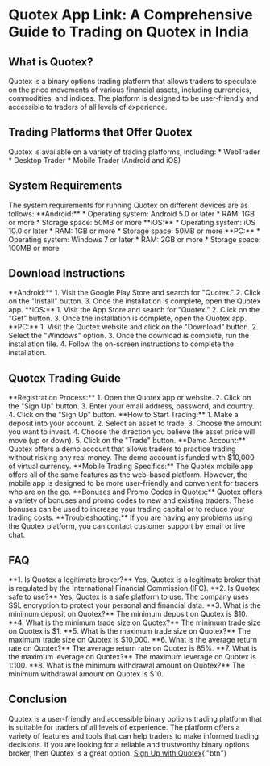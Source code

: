# Quotex App Link: A Comprehensive Guide to Trading on Quotex in India

## What is Quotex?

Quotex is a binary options trading platform that allows traders to
speculate on the price movements of various financial assets, including
currencies, commodities, and indices. The platform is designed to be
user-friendly and accessible to traders of all levels of experience.

## Trading Platforms that Offer Quotex

Quotex is available on a variety of trading platforms, including: \*
WebTrader \* Desktop Trader \* Mobile Trader (Android and iOS)

## System Requirements

The system requirements for running Quotex on different devices are as
follows: \*\*Android:\*\* \* Operating system: Android 5.0 or later \*
RAM: 1GB or more \* Storage space: 50MB or more \*\*iOS:\*\* \*
Operating system: iOS 10.0 or later \* RAM: 1GB or more \* Storage
space: 50MB or more \*\*PC:\*\* \* Operating system: Windows 7 or later
\* RAM: 2GB or more \* Storage space: 100MB or more

## Download Instructions

\*\*Android:\*\* 1. Visit the Google Play Store and search for
"Quotex." 2. Click on the "Install" button. 3. Once the
installation is complete, open the Quotex app. \*\*iOS:\*\* 1. Visit the
App Store and search for "Quotex." 2. Click on the "Get"
button. 3. Once the installation is complete, open the Quotex app.
\*\*PC:\*\* 1. Visit the Quotex website and click on the
"Download" button. 2. Select the "Windows" option. 3. Once
the download is complete, run the installation file. 4. Follow the
on-screen instructions to complete the installation.

## Quotex Trading Guide

\*\*Registration Process:\*\* 1. Open the Quotex app or website. 2.
Click on the "Sign Up" button. 3. Enter your email address,
password, and country. 4. Click on the "Sign Up" button. \*\*How
to Start Trading:\*\* 1. Make a deposit into your account. 2. Select an
asset to trade. 3. Choose the amount you want to invest. 4. Choose the
direction you believe the asset price will move (up or down). 5. Click
on the "Trade" button. \*\*Demo Account:\*\* Quotex offers a demo
account that allows traders to practice trading without risking any real
money. The demo account is funded with \$10,000 of virtual currency.
\*\*Mobile Trading Specifics:\*\* The Quotex mobile app offers all of
the same features as the web-based platform. However, the mobile app is
designed to be more user-friendly and convenient for traders who are on
the go. \*\*Bonuses and Promo Codes in Quotex:\*\* Quotex offers a
variety of bonuses and promo codes to new and existing traders. These
bonuses can be used to increase your trading capital or to reduce your
trading costs. \*\*Troubleshooting:\*\* If you are having any problems
using the Quotex platform, you can contact customer support by email or
live chat.

## FAQ

\*\*1. Is Quotex a legitimate broker?\*\* Yes, Quotex is a legitimate
broker that is regulated by the International Financial Commission
(IFC). \*\*2. Is Quotex safe to use?\*\* Yes, Quotex is a safe platform
to use. The company uses SSL encryption to protect your personal and
financial data. \*\*3. What is the minimum deposit on Quotex?\*\* The
minimum deposit on Quotex is \$10. \*\*4. What is the minimum trade size
on Quotex?\*\* The minimum trade size on Quotex is \$1. \*\*5. What is
the maximum trade size on Quotex?\*\* The maximum trade size on Quotex
is \$10,000. \*\*6. What is the average return rate on Quotex?\*\* The
average return rate on Quotex is 85%. \*\*7. What is the maximum
leverage on Quotex?\*\* The maximum leverage on Quotex is 1:100. \*\*8.
What is the minimum withdrawal amount on Quotex?\*\* The minimum
withdrawal amount on Quotex is \$10.

## Conclusion

Quotex is a user-friendly and accessible binary options trading platform
that is suitable for traders of all levels of experience. The platform
offers a variety of features and tools that can help traders to make
informed trading decisions. If you are looking for a reliable and
trustworthy binary options broker, then Quotex is a great option. [Sign
Up with Quotex](\%22https://traff.sbs/quotexonelink\%22){."btn"}

